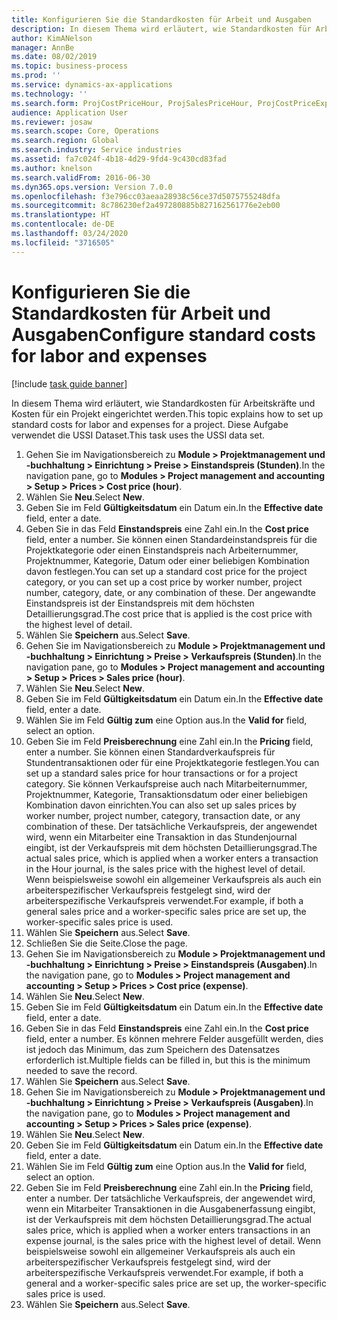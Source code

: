 ```yaml
---
title: Konfigurieren Sie die Standardkosten für Arbeit und Ausgaben
description: In diesem Thema wird erläutert, wie Standardkosten für Arbeitskräfte und Kosten für ein Projekt eingerichtet werden.
author: KimANelson
manager: AnnBe
ms.date: 08/02/2019
ms.topic: business-process
ms.prod: ''
ms.service: dynamics-ax-applications
ms.technology: ''
ms.search.form: ProjCostPriceHour, ProjSalesPriceHour, ProjCostPriceExpense, ProjSalesPriceCost
audience: Application User
ms.reviewer: josaw
ms.search.scope: Core, Operations
ms.search.region: Global
ms.search.industry: Service industries
ms.assetid: fa7c024f-4b18-4d29-9fd4-9c430cd83fad
ms.author: knelson
ms.search.validFrom: 2016-06-30
ms.dyn365.ops.version: Version 7.0.0
ms.openlocfilehash: f3e796cc03aeaa28938c56ce37d5075755248dfa
ms.sourcegitcommit: 8c786230ef2a497280885b827162561776e2eb00
ms.translationtype: HT
ms.contentlocale: de-DE
ms.lasthandoff: 03/24/2020
ms.locfileid: "3716505"
---
```

# <a name="configure-standard-costs-for-labor-and-expenses"></a><span data-ttu-id="8f906-103">Konfigurieren Sie die Standardkosten für Arbeit und Ausgaben</span><span class="sxs-lookup"><span data-stu-id="8f906-103">Configure standard costs for labor and expenses</span></span>

[!include [task guide banner](../../includes/task-guide-banner.md)]

<span data-ttu-id="8f906-104">In diesem Thema wird erläutert, wie Standardkosten für Arbeitskräfte und Kosten für ein Projekt eingerichtet werden.</span><span class="sxs-lookup"><span data-stu-id="8f906-104">This topic explains how to set up standard costs for labor and expenses for a project.</span></span> <span data-ttu-id="8f906-105">Diese Aufgabe verwendet die USSI Dataset.</span><span class="sxs-lookup"><span data-stu-id="8f906-105">This task uses the USSI data set.</span></span>

1. <span data-ttu-id="8f906-106">Gehen Sie im Navigationsbereich zu **Module > Projektmanagement und -buchhaltung > Einrichtung > Preise > Einstandspreis (Stunden)**.</span><span class="sxs-lookup"><span data-stu-id="8f906-106">In the navigation pane, go to **Modules > Project management and accounting > Setup > Prices > Cost price (hour)**.</span></span>
2. <span data-ttu-id="8f906-107">Wählen Sie **Neu**.</span><span class="sxs-lookup"><span data-stu-id="8f906-107">Select **New**.</span></span>
3. <span data-ttu-id="8f906-108">Geben Sie im Feld **Gültigkeitsdatum** ein Datum ein.</span><span class="sxs-lookup"><span data-stu-id="8f906-108">In the **Effective date** field, enter a date.</span></span>
4. <span data-ttu-id="8f906-109">Geben Sie in das Feld **Einstandspreis** eine Zahl ein.</span><span class="sxs-lookup"><span data-stu-id="8f906-109">In the **Cost price** field, enter a number.</span></span> <span data-ttu-id="8f906-110">Sie können einen Standardeinstandspreis für die Projektkategorie oder einen Einstandspreis nach Arbeiternummer, Projektnummer, Kategorie, Datum oder einer beliebigen Kombination davon festlegen.</span><span class="sxs-lookup"><span data-stu-id="8f906-110">You can set up a standard cost price for the project category, or you can set up a cost price by worker number, project number, category, date, or any combination of these.</span></span> <span data-ttu-id="8f906-111">Der angewandte Einstandspreis ist der Einstandspreis mit dem höchsten Detaillierungsgrad.</span><span class="sxs-lookup"><span data-stu-id="8f906-111">The cost price that is applied is the cost price with the highest level of detail.</span></span>  
5. <span data-ttu-id="8f906-112">Wählen Sie **Speichern** aus.</span><span class="sxs-lookup"><span data-stu-id="8f906-112">Select **Save**.</span></span>
6. <span data-ttu-id="8f906-113">Gehen Sie im Navigationsbereich zu **Module > Projektmanagement und -buchhaltung > Einrichtung > Preise > Verkaufspreis (Stunden)**.</span><span class="sxs-lookup"><span data-stu-id="8f906-113">In the navigation pane, go to **Modules > Project management and accounting > Setup > Prices > Sales price (hour)**.</span></span>
7. <span data-ttu-id="8f906-114">Wählen Sie **Neu**.</span><span class="sxs-lookup"><span data-stu-id="8f906-114">Select **New**.</span></span>
8. <span data-ttu-id="8f906-115">Geben Sie im Feld **Gültigkeitsdatum** ein Datum ein.</span><span class="sxs-lookup"><span data-stu-id="8f906-115">In the **Effective date** field, enter a date.</span></span>
9. <span data-ttu-id="8f906-116">Wählen Sie im Feld **Gültig zum** eine Option aus.</span><span class="sxs-lookup"><span data-stu-id="8f906-116">In the **Valid for** field, select an option.</span></span>
10. <span data-ttu-id="8f906-117">Geben Sie im Feld **Preisberechnung** eine Zahl ein.</span><span class="sxs-lookup"><span data-stu-id="8f906-117">In the **Pricing** field, enter a number.</span></span> <span data-ttu-id="8f906-118">Sie können einen Standardverkaufspreis für Stundentransaktionen oder für eine Projektkategorie festlegen.</span><span class="sxs-lookup"><span data-stu-id="8f906-118">You can set up a standard sales price for hour transactions or for a project category.</span></span> <span data-ttu-id="8f906-119">Sie können Verkaufspreise auch nach Mitarbeiternummer, Projektnummer, Kategorie, Transaktionsdatum oder einer beliebigen Kombination davon einrichten.</span><span class="sxs-lookup"><span data-stu-id="8f906-119">You can also set up sales prices by worker number, project number, category, transaction date, or any combination of these.</span></span> <span data-ttu-id="8f906-120">Der tatsächliche Verkaufspreis, der angewendet wird, wenn ein Mitarbeiter eine Transaktion in das Stundenjournal eingibt, ist der Verkaufspreis mit dem höchsten Detaillierungsgrad.</span><span class="sxs-lookup"><span data-stu-id="8f906-120">The actual sales price, which is applied when a worker enters a transaction in the Hour journal, is the sales price with the highest level of detail.</span></span> <span data-ttu-id="8f906-121">Wenn beispielsweise sowohl ein allgemeiner Verkaufspreis als auch ein arbeiterspezifischer Verkaufspreis festgelegt sind, wird der arbeiterspezifische Verkaufspreis verwendet.</span><span class="sxs-lookup"><span data-stu-id="8f906-121">For example, if both a general sales price and a worker-specific sales price are set up, the worker-specific sales price is used.</span></span>  
11. <span data-ttu-id="8f906-122">Wählen Sie **Speichern** aus.</span><span class="sxs-lookup"><span data-stu-id="8f906-122">Select **Save**.</span></span>
12. <span data-ttu-id="8f906-123">Schließen Sie die Seite.</span><span class="sxs-lookup"><span data-stu-id="8f906-123">Close the page.</span></span>
13. <span data-ttu-id="8f906-124">Gehen Sie im Navigationsbereich zu **Module > Projektmanagement und -buchhaltung > Einrichtung > Preise > Einstandspreis (Ausgaben)**.</span><span class="sxs-lookup"><span data-stu-id="8f906-124">In the navigation pane, go to **Modules > Project management and accounting > Setup > Prices > Cost price (expense)**.</span></span>
14. <span data-ttu-id="8f906-125">Wählen Sie **Neu**.</span><span class="sxs-lookup"><span data-stu-id="8f906-125">Select **New**.</span></span>
15. <span data-ttu-id="8f906-126">Geben Sie im Feld **Gültigkeitsdatum** ein Datum ein.</span><span class="sxs-lookup"><span data-stu-id="8f906-126">In the **Effective date** field, enter a date.</span></span>
16. <span data-ttu-id="8f906-127">Geben Sie in das Feld **Einstandspreis** eine Zahl ein.</span><span class="sxs-lookup"><span data-stu-id="8f906-127">In the **Cost price** field, enter a number.</span></span> <span data-ttu-id="8f906-128">Es können mehrere Felder ausgefüllt werden, dies ist jedoch das Minimum, das zum Speichern des Datensatzes erforderlich ist.</span><span class="sxs-lookup"><span data-stu-id="8f906-128">Multiple fields can be filled in, but this is the minimum needed to save the record.</span></span>  
17. <span data-ttu-id="8f906-129">Wählen Sie **Speichern** aus.</span><span class="sxs-lookup"><span data-stu-id="8f906-129">Select **Save**.</span></span>
18. <span data-ttu-id="8f906-130">Gehen Sie im Navigationsbereich zu **Module > Projektmanagement und -buchhaltung > Einrichtung > Preise > Verkaufspreis (Ausgaben)**.</span><span class="sxs-lookup"><span data-stu-id="8f906-130">In the navigation pane, go to **Modules > Project management and accounting > Setup > Prices > Sales price (expense)**.</span></span>
19. <span data-ttu-id="8f906-131">Wählen Sie **Neu**.</span><span class="sxs-lookup"><span data-stu-id="8f906-131">Select **New**.</span></span>
20. <span data-ttu-id="8f906-132">Geben Sie im Feld **Gültigkeitsdatum** ein Datum ein.</span><span class="sxs-lookup"><span data-stu-id="8f906-132">In the **Effective date** field, enter a date.</span></span>
21. <span data-ttu-id="8f906-133">Wählen Sie im Feld **Gültig zum** eine Option aus.</span><span class="sxs-lookup"><span data-stu-id="8f906-133">In the **Valid for** field, select an option.</span></span>
22. <span data-ttu-id="8f906-134">Geben Sie im Feld **Preisberechnung** eine Zahl ein.</span><span class="sxs-lookup"><span data-stu-id="8f906-134">In the **Pricing** field, enter a number.</span></span> <span data-ttu-id="8f906-135">Der tatsächliche Verkaufspreis, der angewendet wird, wenn ein Mitarbeiter Transaktionen in die Ausgabenerfassung eingibt, ist der Verkaufspreis mit dem höchsten Detaillierungsgrad.</span><span class="sxs-lookup"><span data-stu-id="8f906-135">The actual sales price, which is applied when a worker enters transactions in an expense journal, is the sales price with the highest level of detail.</span></span> <span data-ttu-id="8f906-136">Wenn beispielsweise sowohl ein allgemeiner Verkaufspreis als auch ein arbeiterspezifischer Verkaufspreis festgelegt sind, wird der arbeiterspezifische Verkaufspreis verwendet.</span><span class="sxs-lookup"><span data-stu-id="8f906-136">For example, if both a general and a worker-specific sales price are set up, the worker-specific sales price is used.</span></span>  
23. <span data-ttu-id="8f906-137">Wählen Sie **Speichern** aus.</span><span class="sxs-lookup"><span data-stu-id="8f906-137">Select **Save**.</span></span>

